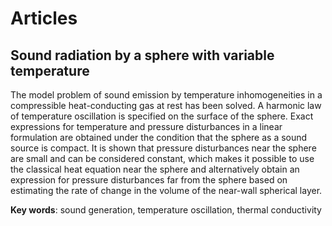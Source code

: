 # Articles

## Sound radiation by a sphere with variable temperature

The model problem of sound emission by temperature inhomogeneities in a compressible
heat-conducting gas at rest has been solved. A harmonic law of temperature oscillation
is specified on the surface of the sphere. Exact expressions for temperature and pressure
disturbances in a linear formulation are obtained under the condition that the sphere as a
sound source is compact. It is shown that pressure disturbances near the sphere are small
and can be considered constant, which makes it possible to use the classical heat equation
near the sphere and alternatively obtain an expression for pressure disturbances far from
the sphere based on estimating the rate of change in the volume of the near-wall spherical
layer.

**Key words**: sound generation, temperature oscillation, thermal conductivity
